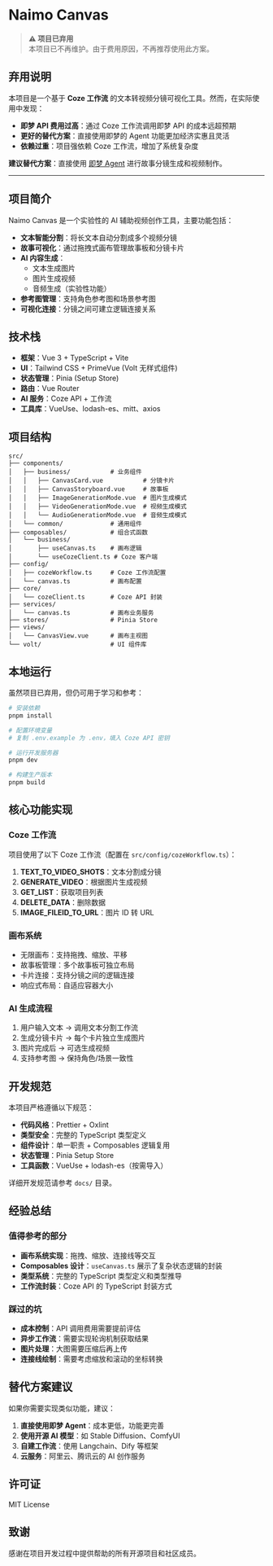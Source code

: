 # Naimo Canvas

> **⚠️ 项目已弃用**  
> 本项目已不再维护。由于费用原因，不再推荐使用此方案。

## 弃用说明

本项目是一个基于 **Coze 工作流** 的文本转视频分镜可视化工具。然而，在实际使用中发现：

- **即梦 API 费用过高**：通过 Coze 工作流调用即梦 API 的成本远超预期
- **更好的替代方案**：直接使用即梦的 Agent 功能更加经济实惠且灵活
- **依赖过重**：项目强依赖 Coze 工作流，增加了系统复杂度

**建议替代方案**：直接使用 [即梦 Agent](https://jimeng.jianying.com/) 进行故事分镜生成和视频制作。

---

## 项目简介

Naimo Canvas 是一个实验性的 AI 辅助视频创作工具，主要功能包括：

- **文本智能分割**：将长文本自动分割成多个视频分镜
- **故事可视化**：通过拖拽式画布管理故事板和分镜卡片
- **AI 内容生成**：
  - 文本生成图片
  - 图片生成视频
  - 音频生成（实验性功能）
- **参考图管理**：支持角色参考图和场景参考图
- **可视化连接**：分镜之间可建立逻辑连接关系

## 技术栈

- **框架**：Vue 3 + TypeScript + Vite
- **UI**：Tailwind CSS + PrimeVue (Volt 无样式组件)
- **状态管理**：Pinia (Setup Store)
- **路由**：Vue Router
- **AI 服务**：Coze API + 工作流
- **工具库**：VueUse、lodash-es、mitt、axios

## 项目结构

```
src/
├── components/
│   ├── business/           # 业务组件
│   │   ├── CanvasCard.vue           # 分镜卡片
│   │   ├── CanvasStoryboard.vue     # 故事板
│   │   ├── ImageGenerationMode.vue  # 图片生成模式
│   │   ├── VideoGenerationMode.vue  # 视频生成模式
│   │   └── AudioGenerationMode.vue  # 音频生成模式
│   └── common/             # 通用组件
├── composables/            # 组合式函数
│   └── business/
│       ├── useCanvas.ts    # 画布逻辑
│       └── useCozeClient.ts # Coze 客户端
├── config/
│   ├── cozeWorkflow.ts     # Coze 工作流配置
│   └── canvas.ts           # 画布配置
├── core/
│   └── cozeClient.ts       # Coze API 封装
├── services/
│   └── canvas.ts           # 画布业务服务
├── stores/                 # Pinia Store
├── views/
│   └── CanvasView.vue      # 画布主视图
└── volt/                   # UI 组件库
```

## 本地运行

虽然项目已弃用，但仍可用于学习和参考：

```bash
# 安装依赖
pnpm install

# 配置环境变量
# 复制 .env.example 为 .env，填入 Coze API 密钥

# 运行开发服务器
pnpm dev

# 构建生产版本
pnpm build
```

## 核心功能实现

### Coze 工作流

项目使用了以下 Coze 工作流（配置在 `src/config/cozeWorkflow.ts`）：

1. **TEXT_TO_VIDEO_SHOTS**：文本分割成分镜
2. **GENERATE_VIDEO**：根据图片生成视频
3. **GET_LIST**：获取项目列表
4. **DELETE_DATA**：删除数据
5. **IMAGE_FILEID_TO_URL**：图片 ID 转 URL

### 画布系统

- 无限画布：支持拖拽、缩放、平移
- 故事板管理：多个故事板可独立布局
- 卡片连接：支持分镜之间的逻辑连接
- 响应式布局：自适应容器大小

### AI 生成流程

1. 用户输入文本 → 调用文本分割工作流
2. 生成分镜卡片 → 每个卡片独立生成图片
3. 图片完成后 → 可选生成视频
4. 支持参考图 → 保持角色/场景一致性

## 开发规范

本项目严格遵循以下规范：

- **代码风格**：Prettier + Oxlint
- **类型安全**：完整的 TypeScript 类型定义
- **组件设计**：单一职责 + Composables 逻辑复用
- **状态管理**：Pinia Setup Store
- **工具函数**：VueUse + lodash-es（按需导入）

详细开发规范请参考 `docs/` 目录。

## 经验总结

### 值得参考的部分

- **画布系统实现**：拖拽、缩放、连接线等交互
- **Composables 设计**：`useCanvas.ts` 展示了复杂状态逻辑的封装
- **类型系统**：完整的 TypeScript 类型定义和类型推导
- **工作流封装**：Coze API 的 TypeScript 封装方式

### 踩过的坑

- **成本控制**：API 调用费用需要提前评估
- **异步工作流**：需要实现轮询机制获取结果
- **图片处理**：大图需要压缩后再上传
- **连接线绘制**：需要考虑缩放和滚动的坐标转换

## 替代方案建议

如果你需要实现类似功能，建议：

1. **直接使用即梦 Agent**：成本更低，功能更完善
2. **使用开源 AI 模型**：如 Stable Diffusion、ComfyUI
3. **自建工作流**：使用 Langchain、Dify 等框架
4. **云服务**：阿里云、腾讯云的 AI 创作服务

## 许可证

MIT License

## 致谢

感谢在项目开发过程中提供帮助的所有开源项目和社区成员。
